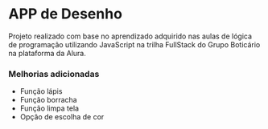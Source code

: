 # APP de Desenho

Projeto realizado com base no aprendizado adquirido nas aulas de lógica de programação utilizando JavaScript na trilha FullStack do Grupo Boticário na plataforma da Alura.

### **Melhorias adicionadas**

- Função lápis 
- Função borracha
- Função limpa tela
- Opção de escolha de cor
